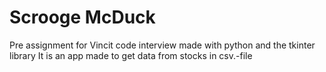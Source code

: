 # Scrooge McDuck
Pre assignment for Vincit code interview made with python and the tkinter library
It is an app made to get data from stocks in csv.-file
